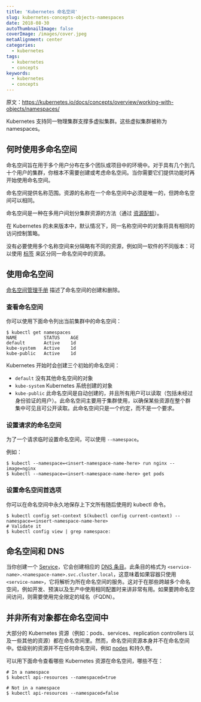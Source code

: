 ```yaml
---
title: 'Kubernetes 命名空间'
slug: kubernetes-concepts-objects-namespaces
date: 2018-08-30
autoThumbnailImage: false
coverImage: /images/cover.jpeg
metaAlignment: center
categories:
  - kubernetes
tags:
  - kubernetes
  - concepts
keywords:
  - kubernetes
  - concepts
---
```


原文：https://kubernetes.io/docs/concepts/overview/working-with-objects/namespaces/

Kubernetes 支持同一物理集群支撑多虚拟集群。这些虚拟集群被称为 namespaces。

<!--more-->

## 何时使用多命名空间

命名空间旨在用于多个用户分布在多个团队或项目中的环境中。对于具有几个到几十个用户的集群，你根本不需要创建或考虑命名空间。当你需要它们提供功能时再开始使用命名空间。

命名空间提供名称范围。资源的名称在一个命名空间中必须是唯一的，但跨命名空间可以相同。

命名空间是一种在多用户间划分集群资源的方法（通过 [资源配额](https://kubernetes.io/docs/concepts/policy/resource-quotas/)）。

在 Kubernetes 的未来版本中，默认情况下，同一名称空间中的对象将具有相同的访问控制策略。

没有必要使用多个名称空间来分隔略有不同的资源，例如同一软件的不同版本：可以使用 [标签](https://kubernetes.io/docs/user-guide/labels) 来区分同一命名空间中的资源。

## 使用命名空间

[命名空间管理手册](https://kubernetes.io/docs/admin/namespaces) 描述了命名空间的创建和删除。

### 查看命名空间

你可以使用下面命令列出当前集群中的命名空间：

```shell
$ kubectl get namespaces
NAME          STATUS    AGE
default       Active    1d
kube-system   Active    1d
kube-public   Active    1d
```

Kubernetes 开始时会创建三个初始的命名空间：

- `default` 没有其他命名空间的对象
- `kube-system` Kubernetes 系统创建的对象
- `kube-public` 此命名空间是自动创建的，并且所有用户可以读取（包括未经过身份验证的用户）。此命名空间主要用于集群使用，以确保某些资源在整个群集中可见且可公开读取。此命名空间只是一个约定，而不是一个要求。

### 设置请求的命名空间

为了一个请求临时设置命名空间，可以使用 `--namespace`。

例如：

```shell
$ kubectl --namespace=<insert-namespace-name-here> run nginx --image=nginx
$ kubectl --namespace=<insert-namespace-name-here> get pods
```

### 设置命名空间首选项

你可以在命名空间中永久地保存上下文所有随后使用的 kubectl 命令。

```shell
$ kubectl config set-context $(kubectl config current-context) --namespace=<insert-namespace-name-here>
# Validate it
$ kubectl config view | grep namespace:
```

## 命名空间和 DNS

当你创建一个 [Service](https://kubernetes.io/docs/user-guide/services)，它会创建相应的 [DNS 条目](https://kubernetes.io/docs/concepts/services-networking/dns-pod-service/)。此条目的格式为 `<service-name>.<namespace-name>.svc.cluster.local`，这意味着如果容器只使用 `<service-name>`，它将解析为所在命名空间的服务。这对于在那些跨越多个命名空间，例如开发、预演以及生产中使用相同配置时来讲非常有用。如果要跨命名空间访问，则需要使用完全限定的域名（FQDN）。

## 并非所有对象都在命名空间中

大部分的 Kubernetes 资源（例如：pods、services、replication controllers 以及一些其他的资源）都在命名空间里。然而，命名空间资源本身并不在命名空间中。低级别的资源并不在任何命名空间，例如 [nodes](https://kubernetes.io/docs/admin/node) 和持久卷。

可以用下面命令查看哪些 Kubernetes 资源在命名空间，哪些不在：

```shell
# In a namespace
$ kubectl api-resources --namespaced=true

# Not in a namespace
$ kubectl api-resources --namespaced=false
```
